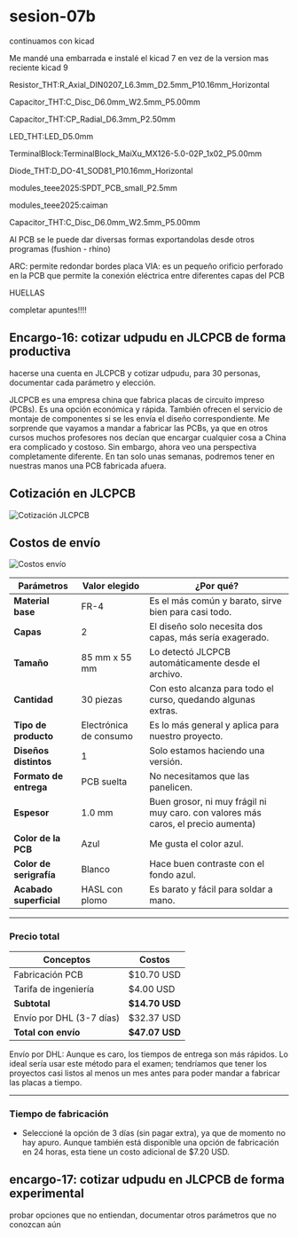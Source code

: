 # sesion-07b

continuamos con kicad

Me mandé una embarrada e instalé el kicad 7 en vez de la version mas reciente kicad 9

Resistor_THT:R_Axial_DIN0207_L6.3mm_D2.5mm_P10.16mm_Horizontal

Capacitor_THT:C_Disc_D6.0mm_W2.5mm_P5.00mm

Capacitor_THT:CP_Radial_D6.3mm_P2.50mm

LED_THT:LED_D5.0mm

TerminalBlock:TerminalBlock_MaiXu_MX126-5.0-02P_1x02_P5.00mm

Diode_THT:D_DO-41_SOD81_P10.16mm_Horizontal

modules_teee2025:SPDT_PCB_small_P2.5mm

modules_teee2025:caiman

Capacitor_THT:C_Disc_D6.0mm_W2.5mm_P5.00mm

Al PCB se le puede dar diversas formas exportandolas desde otros programas (fushion - rhino)

ARC: permite redondar bordes placa
VIA: es un pequeño orificio perforado en la PCB que permite la conexión eléctrica entre diferentes capas del PCB

HUELLAS

completar apuntes!!!!

## Encargo-16: cotizar udpudu en JLCPCB de forma productiva

hacerse una cuenta en JLCPCB y cotizar udpudu, para 30 personas, documentar cada parámetro y elección.

JLCPCB es una empresa china que fabrica placas de circuito impreso (PCBs). Es una opción económica y rápida. También ofrecen el servicio de montaje de componentes si se les envía el diseño correspondiente. Me sorprende que vayamos a mandar a fabricar las PCBs, ya que en otros cursos muchos profesores nos decían que encargar cualquier cosa a China era complicado y costoso. Sin embargo, ahora veo una perspectiva completamente diferente. En tan solo unas semanas, podremos tener en nuestras manos una PCB fabricada afuera.

## Cotización en JLCPCB

![Cotización JLCPCB](./cotizacion%20udpudu%20en%20JLCPCB%201.png)

## Costos de envío

![Costos envío](./costos%20envios.png)

| Parámetros              | Valor elegido              | ¿Por qué?                                                    |
|------------------------|----------------------------|--------------------------------------------------------------|
| **Material base**      | FR-4                       | Es el más común y barato, sirve bien para casi todo.         |
| **Capas**              | 2                          | El diseño solo necesita dos capas, más sería exagerado.      |
| **Tamaño**             | 85 mm x 55 mm              | Lo detectó JLCPCB automáticamente desde el archivo.          |
| **Cantidad**           | 30 piezas                  | Con esto alcanza para todo el curso, quedando algunas extras. |
| **Tipo de producto**   | Electrónica de consumo     | Es lo más general y aplica para nuestro proyecto.            |
| **Diseños distintos**  | 1                          | Solo estamos haciendo una versión.                           |
| **Formato de entrega** | PCB suelta                 | No necesitamos que las panelicen.                            |
| **Espesor**            | 1.0 mm                     | Buen grosor, ni muy frágil ni muy caro. con valores más caros, el precio aumenta)|
| **Color de la PCB**    | Azul                       | Me gusta el color azul.                                      |
| **Color de serigrafía**| Blanco                     | Hace buen contraste con el fondo azul.                       |
| **Acabado superficial**| HASL con plomo             | Es barato y fácil para soldar a mano.                        |

---

### Precio total

| Conceptos              | Costos       |
|------------------------|-------------|
| Fabricación PCB        | $10.70 USD  |
| Tarifa de ingeniería   | $4.00 USD   |
| **Subtotal**           | **$14.70 USD** |
| Envío por DHL (3-7 días) | $32.37 USD |
| **Total con envío**    | **$47.07 USD** |

Envío por DHL: Aunque es caro, los tiempos de entrega son más rápidos. Lo ideal sería usar este método para el examen; tendríamos que tener los proyectos casi listos al menos un mes antes para poder mandar a fabricar las placas a tiempo.

---

### Tiempo de fabricación

- Seleccioné la opción de 3 días (sin pagar extra), ya que de momento no hay apuro. Aunque también está disponible una opción de fabricación en 24 horas, esta tiene un costo adicional de $7.20 USD.

## encargo-17: cotizar udpudu en JLCPCB de forma experimental

probar opciones que no entiendan, documentar otros parámetros que no conozcan aún
